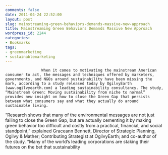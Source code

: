 ```yaml
---
comments: false
date: 2011-04-24 22:52:00
layout: post
slug: mainstreaming-green-behaviors-demands-massive-new-approach
title: Mainstreaming Green Behaviors Demands Massive New Approach
wordpress_id: 2244
categories:
- Bookmarks
tags:
- greenmarketing
- sustainablemarketing
---
```



                
                    When it comes to motivating the mainstream American consumer to act, the messages and techniques offered by marketers, governments, and NGOs around sustainability have been missing the mark, according to a study released today by OgilvyEarth (www.ogilvyearth.com) a leading sustainability consultancy. The study, “Mainstream Green: Moving sustainability from niche to normal” provides new insight on how to close the Green Gap that persists between what consumers say and what they actually do around sustainable living.

“Research shows that many of the environmental messages are not just failing to close the Green Gap, but are actually cementing it by making green behavior too difficult and costly from a practical, financial, and social standpoint,” explained Graceann Bennett, Director of Strategic Planning, Ogilvy & Mather; Contributing Strategist at OgilvyEarth; and co-author of the study. “Many of the world’s leading corporations are staking their futures on the bet that sustainability
                
            
